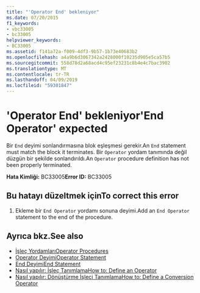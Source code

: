 ```yaml
---
title: "'Operator End' bekleniyor"
ms.date: 07/20/2015
f1_keywords:
- vbc33005
- bc33005
helpviewer_keywords:
- BC33005
ms.assetid: f141a72a-f009-4df3-9b57-1b73e40683b2
ms.openlocfilehash: a4a9b6d3067342a2428000f10235d905e5ca57b5
ms.sourcegitcommit: 558d78d2a68acd4c95ef23231c8b4e4c7bac3902
ms.translationtype: MT
ms.contentlocale: tr-TR
ms.lasthandoff: 04/09/2019
ms.locfileid: "59301847"
---
```

# <a name="end-operator-expected"></a><span data-ttu-id="cb5e1-102">'Operator End' bekleniyor</span><span class="sxs-lookup"><span data-stu-id="cb5e1-102">'End Operator' expected</span></span>
<span data-ttu-id="cb5e1-103">Bir `End` deyimi sonlandırmasına blok eşleşmesi gerekir.</span><span class="sxs-lookup"><span data-stu-id="cb5e1-103">An `End` statement must match the block it terminates.</span></span> <span data-ttu-id="cb5e1-104">Bir `Operator` yordam tanımında değil düzgün bir şekilde sonlandırıldı.</span><span class="sxs-lookup"><span data-stu-id="cb5e1-104">An `Operator` procedure definition has not been properly terminated.</span></span>  
  
 <span data-ttu-id="cb5e1-105">**Hata Kimliği:** BC33005</span><span class="sxs-lookup"><span data-stu-id="cb5e1-105">**Error ID:** BC33005</span></span>  
  
## <a name="to-correct-this-error"></a><span data-ttu-id="cb5e1-106">Bu hatayı düzeltmek için</span><span class="sxs-lookup"><span data-stu-id="cb5e1-106">To correct this error</span></span>  
  
1. <span data-ttu-id="cb5e1-107">Ekleme bir `End Operator` yordamı sonuna deyimi.</span><span class="sxs-lookup"><span data-stu-id="cb5e1-107">Add an `End Operator` statement to the end of the procedure.</span></span>  
  
## <a name="see-also"></a><span data-ttu-id="cb5e1-108">Ayrıca bkz.</span><span class="sxs-lookup"><span data-stu-id="cb5e1-108">See also</span></span>

- [<span data-ttu-id="cb5e1-109">İşleç Yordamları</span><span class="sxs-lookup"><span data-stu-id="cb5e1-109">Operator Procedures</span></span>](../../visual-basic/programming-guide/language-features/procedures/operator-procedures.md)
- [<span data-ttu-id="cb5e1-110">Operator Deyimi</span><span class="sxs-lookup"><span data-stu-id="cb5e1-110">Operator Statement</span></span>](../../visual-basic/language-reference/statements/operator-statement.md)
- [<span data-ttu-id="cb5e1-111">End Deyimi</span><span class="sxs-lookup"><span data-stu-id="cb5e1-111">End Statement</span></span>](../../visual-basic/language-reference/statements/end-statement.md)
- [<span data-ttu-id="cb5e1-112">Nasıl yapılır: İşleç Tanımlama</span><span class="sxs-lookup"><span data-stu-id="cb5e1-112">How to: Define an Operator</span></span>](../../visual-basic/programming-guide/language-features/procedures/how-to-define-an-operator.md)
- [<span data-ttu-id="cb5e1-113">Nasıl yapılır: Dönüştürme İşleci Tanımlama</span><span class="sxs-lookup"><span data-stu-id="cb5e1-113">How to: Define a Conversion Operator</span></span>](../../visual-basic/programming-guide/language-features/procedures/how-to-define-a-conversion-operator.md)
